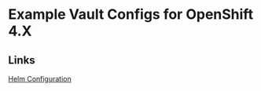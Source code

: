 # Example Vault Configs for OpenShift 4.X

## Links

[Helm Configuration](https://developer.hashicorp.com/vault/docs/platform/k8s/helm/configuration)
